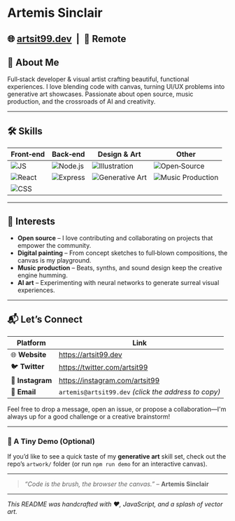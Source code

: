 # Artemis Sinclair  
🌐 **[artsit99.dev](https://artsit99.dev)** &nbsp;|&nbsp; 📍 Remote  
---  

## 👋 About Me  

Full‑stack developer & visual artist crafting beautiful, functional experiences. I love blending code with canvas, turning UI/UX problems into generative art showcases. Passionate about open source, music production, and the crossroads of AI and creativity.  

---  

## 🛠️ Skills  

| Front‑end | Back‑end | Design & Art | Other |
|-----------|----------|--------------|-------|
| ![JS](https://img.shields.io/badge/JavaScript-ES6%20%7C%20TypeScript-3776AB?logo=javascript) | ![Node.js](https://img.shields.io/badge/Node.js-14%2B-339933?logo=node.js) | ![Illustration](https://img.shields.io/badge/Illustration-%F0%9F%8E%A8-FF69B4) | ![Open‑Source](https://img.shields.io/badge/Open%20Source-🤝-orange) |
| ![React](https://img.shields.io/badge/React-18-61DAFB?logo=react) | ![Express](https://img.shields.io/badge/Express-4.x-000000?logo=express) | ![Generative Art](https://img.shields.io/badge/Generative%20Art-✨-FFB800) | ![Music Production](https://img.shields.io/badge/Music%20Production-🎧-4B0082) |
| ![CSS](https://img.shields.io/badge/CSS-3%20%7C%20Tailwind-1572B6?logo=css3) | | | |

---  

## 🎯 Interests  

- **Open source** – I love contributing and collaborating on projects that empower the community.  
- **Digital painting** – From concept sketches to full‑blown compositions, the canvas is my playground.  
- **Music production** – Beats, synths, and sound design keep the creative engine humming.  
- **AI art** – Experimenting with neural networks to generate surreal visual experiences.  

---  

## 📬 Let’s Connect  

| Platform | Link |
|----------|------|
| 🌐 **Website** | <https://artsit99.dev> |
| 🐦 **Twitter** | <https://twitter.com/artsit99> |
| 📸 **Instagram** | <https://instagram.com/artsit99> |
| 📧 **Email** | `artemis@artsit99.dev` *(click the address to copy)* |

Feel free to drop a message, open an issue, or propose a collaboration—I'm always up for a good challenge or a creative brainstorm!  

---  

### 🎨 A Tiny Demo (Optional)

If you’d like to see a quick taste of my **generative art** skill set, check out the repo’s `artwork/` folder (or run `npm run demo` for an interactive canvas).  

---  

> *“Code is the brush, the browser the canvas.”* – **Artemis Sinclair**  

---  

*This README was handcrafted with ❤️, JavaScript, and a splash of vector art.*  
